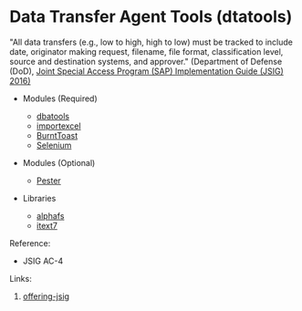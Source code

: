 # Data Transfer Agent Tools (dtatools)

"All data transfers (e.g., low to high, high to low) must be tracked to include date, originator 
making request, filename, file format, classification level, source and destination systems, 
and approver." (Department of Defense (DoD), [Joint Special Access Program (SAP) Implementation Guide (JSIG) 2016)](https://www.dcsa.mil/portals/91/documents/ctp/nao/JSIG_2016April11_Final_(53Rev4).pdf)  

* Modules (Required)  
  * [dbatools](https://github.com/dataplat/dbatools)  
  * [importexcel](https://github.com/dfinke/ImportExcel)  
  * [BurntToast](https://www.powershellgallery.com/packages/BurntToast/0.8.5)  
  * [Selenium](https://www.powershellgallery.com/packages/Selenium/3.0.1)  
* Modules (Optional)  
  * [Pester](https://github.com/pester/Pester)  

* Libraries
  * [alphafs](http://alphafs.alphaleonis.com/)  
  * [itext7](https://itextpdf.com/)  
  
Reference:  
* JSIG AC-4  

Links:  
1. [offering-jsig](https://learn.microsoft.com/en-us/azure/compliance/offerings/offering-jsig)  
